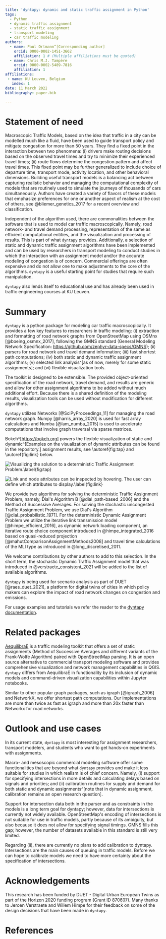 ```yaml
---
title: 'dyntapy: dynamic and static traffic assignment in Python'
tags:
  - Python
  - dynamic traffic assignment
  - static traffic assignment
  - transport modeling
  - car traffic modeling
authors:
  - name: Paul Ortmann^[Corresponding author]
    orcid: 0000-0002-1451-3662
    affiliation: 1 # (Multiple affiliations must be quoted)
  - name: Chris M.J. Tampère
    orcid: 0000-0002-5489-7816
    affiliation: 1
affiliations:
 - name: KU Leuven, Belgium
   index: 1
date: 11 March 2022
bibliography: paper.bib

---
```


# Statement of need

Macroscopic Traffic Models, based on the idea that traffic in a city can be modelled much like a fluid, have been used to guide transport policy and mitigate congestion for more than 50 years.
They find a fixed point in the interaction between two phenomena: (i) drivers make routing decisions based on the observed travel times and try to minimize their experienced travel times; (ii) route flows determine the congestion pattern and affect travel times. This fixed point may be further generalized to include choice of departure time, transport mode, activity location, and other behavioral dimensions.
Building useful transport models is a balancing act between capturing realistic behavior and managing the computational complexity of models that are routinely used to simulate the journeys of thousands of cars simultaneously.
Authors have created a variety of flavors of these models that emphasize preferences for one or another aspect of realism at the cost of others, see @bliemer_genetics_2017 for a recent overview and classification.

Independent of the algorithm used, there are commonalities between the software that is used to model car traffic macroscopically. Namely, road network- and travel demand processing, representation of the same as efficient computational entities, and the visualization and processing of results.
This is part of what `dyntapy` provides. Additionally, a selection of static and dynamic traffic assignment algorithms have been implemented and can be used by researchers in transport modeling to conduct studies in which the interaction with an assignment model and/or the accurate modeling of congestion is of concern. Commercial offerings are often expensive and do not allow one to make adjustments to the core of the algorithms. `dyntapy` is a useful starting point for studies that require such manipulation.

`dyntapy` also lends itself to educational use and has already been used in traffic engineering courses at KU Leuven.

# Summary

`dyntapy` is a python package for modeling car traffic macroscopically. It provides a few key features to researchers in traffic modeling:
(i) extraction and formatting of road network graphs from OpenStreetMap using OSMnx [@boeing_osmnx_2017], following the GMNS standard (General Modeling Network Specification: https://github.com/zephyr-data-specs/GMNS); (ii) parsers for road network and travel demand information; (iii) fast shortest path computations; (iv) both static and dynamic traffic assignment algorithms; (v) selected link analysis^[as of now, merely for some static assignments]; and (vi) flexible visualization tools.

The toolkit is designed to be extensible. The provided object-oriented specification of the road network, travel demand, and results are generic and allow for other assignment algorithms to be added without much additional effort.
Because there is a shared definition of the modeling results, visualization tools can be used without modification for different algorithms.

`dyntapy` utilizes Networkx [@SciPyProceedings_11] for managing the road network graph. Numpy [@harris_array_2020] is used for fast array calculations and Numba [@lam_numba_2015] is used to accelerate computations that involve graph traversal via sparse matrices.

Bokeh^[https://bokeh.org] powers the flexible visualization of static and dynamic^[Examples on the visualization of dynamic attributes can be found in the repository.] assignment results, see \autoref{fig:tap} and \autoref{fig:link} below.


![Visualizing the solution to a deterministic Traffic Assignment Problem.\label{fig:tap}](figures/assignment_dial_b.png)

![Link and node attributes can be inspected by hovering. The user can define which attributes to display.\label{fig:link}](figures/od_flow_reconstruction.png)

We provide two algorithms for solving the deterministic Traffic Assignment Problem, namely, Dial's Algorithm B [@dial_path-based_2006] and the Method of Successive Averages. For solving the stochastic uncongested Traffic Assignment Problem, we use Dial's Algorithm [@dial_probabilistic_1971].
For the deterministic Dynamic Assignment Problem we utilize the iterative link transmission model [@himpe_efficient_2016], as dynamic network loading component, an iterative route choice component introduced in @himpe_integrated_2016 based on quasi-reduced projection [@mahutComparisonAssignmentMethods2008] and travel time calculations of the MLI type as introduced in @long_discretised_2011. 


We welcome contributions by other authors to add to this selection.
In the short term, the stochastic Dynamic Traffic Assignment model that was introduced in @verstraete_consistent_2021 will be added to the list of available algorithms.

`dyntapy` is being used for scenario analysis as part of DUET [@raes_duet_2021], a platform for digital twins of cities in which policy makers can explore the impact of road network changes on congestion and emissions. 

For usage examples and tutorials we refer the reader to the [dyntapy documentation](https://dyntapy.readthedocs.io).

# Related packages

[AequilibraE](http://aequilibrae.com/python/latest/)
is a traffic modeling toolkit that offers a set of static assignments (Method of Successive Averages and different variants of the Frank-Wolfe Algorithm) paired with OpenStreetMap parsing. It is an open source alternative to commercial transport modeling software and provides comprehensive visualization and network management capabilities in QGIS.
`dyntapy` differs from AequilibraE in functionality by its inclusion of dynamic models and command-driven visualization capabilities within Jupyter notebooks.

Similar to other popular graph packages, such as igraph [@igraph_2006] and NetworkX, we offer shortest path computations. Our implementations are more than twice as fast as igraph and more than 20x faster than Networkx for road networks.

# Outlook and use cases

In its current state, `dyntapy` is most interesting for assignment researchers, transport modelers, and students who want to get hands-on experiments with assignments. 

Macro- and mesoscopic commercial modeling software offer some functionalities that are beyond what `dyntapy` provides and make it less suitable for studies in which realism is of chief concern.  Namely, (i) support for specifying intersections in more details and calculating delays based on signals and priorities; and (ii) calibration routines for supply and demand for both static and dynamic assignments^[note that in dynamic assignment, calibration remains an open research question]. 

Support for intersection data both in the parser and as constraints in the models is a long term goal for dyntapy; however, data for intersections is currently not widely available.
OpenStreetMap's encoding of intersections is not suitable for use in traffic models, partly because of its ambiguity, but also because it does not allow for specifying signal timings.
GMNS fills this gap; however, the number of datasets available in this standard is still very limited.

Regarding (ii), there are currently no plans to add calibration to dyntapy. Intersections are the main causes of queuing in traffic models. Before we can hope to calibrate models we need to have more certainty about the specification of intersections.

# Acknowledgements

This research has been funded by DUET - Digital Urban European Twins as part of the Horizon 2020 funding program (Grant ID 870607). 
Many thanks to Jeroen Verstraete and Willem Himpe for their feedback on some of the design decisions that have been made in `dyntapy`.

# References
